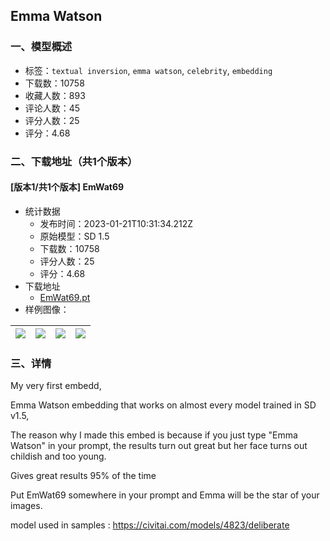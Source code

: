 ## Emma Watson
### 一、模型概述

- 标签：`textual inversion`, `emma watson`, `celebrity`, `embedding`
- 下载数：10758
- 收藏人数：893
- 评论人数：45
- 评分人数：25
- 评分：4.68

### 二、下载地址（共1个版本）

#### [版本1/共1个版本] EmWat69

- 统计数据
  - 发布时间：2023-01-21T10:31:34.212Z
  - 原始模型：SD 1.5
  - 下载数：10758
  - 评分人数：25
  - 评分：4.68
- 下载地址
  - [EmWat69.pt](https://civitai.com/api/download/models/5696)
- 样例图像：

| <img src="https://image.civitai.com/xG1nkqKTMzGDvpLrqFT7WA/13ac6af2-e004-4f40-cf6a-8349faaee700/width=450/46563.jpeg" /> | <img src="https://image.civitai.com/xG1nkqKTMzGDvpLrqFT7WA/b8f66ecb-1e3d-4a0e-0a1f-559af3a9f400/width=450/46532.jpeg" /> | <img src="https://image.civitai.com/xG1nkqKTMzGDvpLrqFT7WA/5d7d0cc5-7098-4104-c337-2b354fa7ad00/width=450/46541.jpeg" /> | <img src="https://image.civitai.com/xG1nkqKTMzGDvpLrqFT7WA/8e9f4ece-ed66-4983-a19d-c382977af900/width=450/46539.jpeg" /> |
| ---- | ---- | ---- | ---- |


### 三、详情
<p>My very first embedd,</p><p>Emma Watson embedding that works on almost every model trained in SD v1.5,</p><p>The reason why I made this embed is because if you just type "Emma Watson" in your prompt, the results turn out great but her face turns out childish and too young.</p><p>Gives great results 95% of the time</p><p>Put EmWat69 somewhere in your prompt and Emma will be the star of your images.</p><p></p><p></p><p>model used in samples : <a target="_blank" rel="ugc" href="https://civitai.com/models/4823/deliberate">https://civitai.com/models/4823/deliberate</a></p>